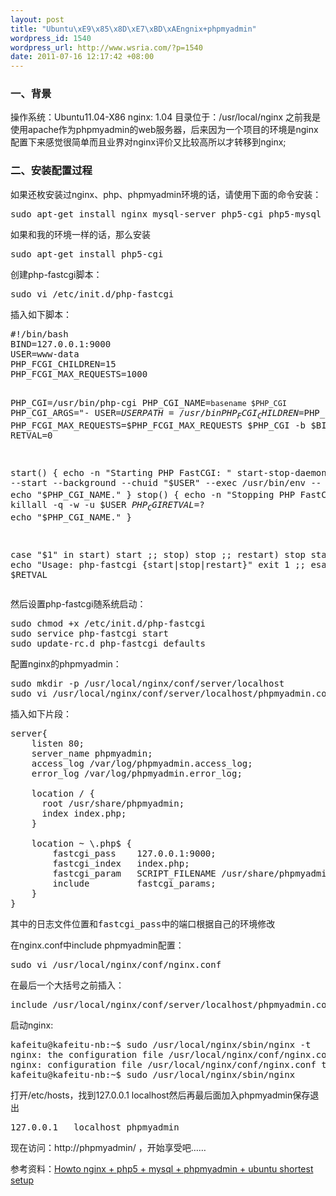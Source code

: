 ```yaml
--- 
layout: post
title: "Ubuntu\xE9\x85\x8D\xE7\xBD\xAEngnix+phpmyadmin"
wordpress_id: 1540
wordpress_url: http://www.wsria.com/?p=1540
date: 2011-07-16 12:17:42 +08:00
---
```

<h3>一、背景</h3>
操作系统：Ubuntu11.04-X86
nginx: 1.04 目录位于：/usr/local/nginx
之前我是使用apache作为phpmyadmin的web服务器，后来因为一个项目的环境是nginx配置下来感觉很简单而且业界对nginx评价又比较高所以才转移到nginx;
<h3>二、安装配置过程</h3>
如果还枚安装过nginx、php、phpmyadmin环境的话，请使用下面的命令安装：
<pre>
sudo apt-get install nginx mysql-server php5-cgi php5-mysql phpmyadmin
</pre>
如果和我的环境一样的话，那么安装 
<pre>
sudo apt-get install php5-cgi
</pre>
创建php-fastcgi脚本：
<pre>
sudo vi /etc/init.d/php-fastcgi
</pre>
插入如下脚本：
<!--more-->
<pre>
#!/bin/bash
BIND=127.0.0.1:9000
USER=www-data
PHP_FCGI_CHILDREN=15
PHP_FCGI_MAX_REQUESTS=1000

PHP_CGI=/usr/bin/php-cgi
PHP_CGI_NAME=`basename $PHP_CGI`
PHP_CGI_ARGS="- USER=$USER PATH=/usr/bin PHP_FCGI_CHILDREN=$PHP_FCGI_CHILDREN PHP_FCGI_MAX_REQUESTS=$PHP_FCGI_MAX_REQUESTS $PHP_CGI -b $BIND"
RETVAL=0

start() {
      echo -n "Starting PHP FastCGI: "
      start-stop-daemon --quiet --start --background --chuid "$USER" --exec /usr/bin/env -- $PHP_CGI_ARGS
      RETVAL=$?
      echo "$PHP_CGI_NAME."
}
stop() {
      echo -n "Stopping PHP FastCGI: "
      killall -q -w -u $USER $PHP_CGI
      RETVAL=$?
      echo "$PHP_CGI_NAME."
}

case "$1" in
    start)
      start
  ;;
    stop)
      stop
  ;;
    restart)
      stop
      start
  ;;
    *)
      echo "Usage: php-fastcgi {start|stop|restart}"
      exit 1
  ;;
esac
exit $RETVAL
</pre>
然后设置php-fastcgi随系统启动：
<pre>
sudo chmod +x /etc/init.d/php-fastcgi
sudo service php-fastcgi start
sudo update-rc.d php-fastcgi defaults
</pre>
配置nginx的phpmyadmin：
<pre>
sudo mkdir -p /usr/local/nginx/conf/server/localhost
sudo vi /usr/local/nginx/conf/server/localhost/phpmyadmin.conf
</pre>
插入如下片段：
<pre>
server{
	listen 80;
	server_name phpmyadmin;
	access_log /var/log/phpmyadmin.access_log;
	error_log /var/log/phpmyadmin.error_log;

	location / {
	  root /usr/share/phpmyadmin;
	  index index.php;
	}

	location ~ \.php$ {
	    fastcgi_pass    127.0.0.1:9000;
	    fastcgi_index   index.php;
	    fastcgi_param   SCRIPT_FILENAME /usr/share/phpmyadmin$fastcgi_script_name;
	    include         fastcgi_params;
	}
}
</pre>

<pre>其中的日志文件位置和fastcgi_pass中的端口根据自己的环境修改</pre>
在nginx.conf中include phpmyadmin配置：
<pre>
sudo vi /usr/local/nginx/conf/nginx.conf
</pre>
在最后一个大括号之前插入：
<pre>
include /usr/local/nginx/conf/server/localhost/phpmyadmin.conf;
</pre>
启动nginx:
<pre>
kafeitu@kafeitu-nb:~$ sudo /usr/local/nginx/sbin/nginx -t
nginx: the configuration file /usr/local/nginx/conf/nginx.conf syntax is ok
nginx: configuration file /usr/local/nginx/conf/nginx.conf test is successful
kafeitu@kafeitu-nb:~$ sudo /usr/local/nginx/sbin/nginx
</pre>
打开/etc/hosts，找到127.0.0.1   localhost然后再最后面加入phpmyadmin保存退出
<pre>
127.0.0.1   localhost phpmyadmin
</pre>
现在访问：http://phpmyadmin/ ，开始享受吧……

参考资料：<a href="http://joneslee85.wordpress.com/2010/02/28/howto-nginx-php5-mysql-phpmyadmin-ubuntu-shortest-setup/" target="_blank">Howto nginx + php5 + mysql + phpmyadmin + ubuntu shortest setup</a>

